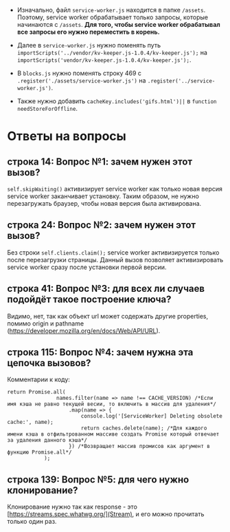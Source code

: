 * Изначально, файл `service-worker.js` находится в папке `/assets`. Поэтому, service worker обрабатывает только запросы, которые начинаются с `/assets`. **Для того, чтобы service worker обрабатывал все запросы его нужно переместить в корень.**

* Далее в `service-worker.js` нужно поменять путь `importScripts('../vendor/kv-keeper.js-1.0.4/kv-keeper.js');` на `importScripts('vendor/kv-keeper.js-1.0.4/kv-keeper.js');`.

* В `blocks.js` нужно поменять строку 469 с `.register('./assets/service-worker.js')` на `.register('../service-worker.js')`.

* Также нужно добавить `cacheKey.includes('gifs.html')||` в `function needStoreForOffline`.

# Ответы на вопросы

## строка 14: Вопрос №1: зачем нужен этот вызов?

`self.skipWaiting()` активизирует service worker как только новая версия service worker заканчивает установку. Таким образом, не нужно перезагружать браузер, чтобы новая версия была активирована.

## строка 24: Вопрос №2: зачем нужен этот вызов?

Без строки `self.clients.claim();` service worker активизируется только после перезагрузки страницы. Данный вызов позволяет активизировать service worker сразу после установки первой версии.

## строка 41: Вопрос №3: для всех ли случаев подойдёт такое построение ключа?

Видимо, нет, так как объект url может содержать другие properties, помимо origin и pathname (https://developer.mozilla.org/en/docs/Web/API/URL).

## строка 115: Вопрос №4: зачем нужна эта цепочка вызовов?

Комментарии к коду:
```
return Promise.all(
                names.filter(name => name !== CACHE_VERSION) /*Если имя кэша не равно текущей весии, то включить в массив для удаления*/
                    .map(name => {
                        console.log('[ServiceWorker] Deleting obsolete cache:', name);
                        return caches.delete(name); /*Для каждого имени кэша в отфильтрованном массиве создать Promise который отвечает за удаления данного кэша*/
                    }) /*Возвращает массив промисов как аргумент в функцию Promise.all*/
            );

```

## строка 139: Вопрос №5: для чего нужно клонирование?

Клонирование нужно так как response - это [https://streams.spec.whatwg.org/](Stream), и его можно прочитать только один раз.

